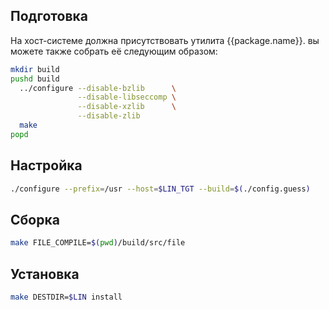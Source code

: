 <package-info :package="package" showsbu></package-info>

<script>
		new Vue({
		el: '#main',
		data: { package: {} },
		mounted: function () {
				this.getPackage('file');
		},
		methods: {
			getPackage: function(name) {
					getPackage(name)
					.then(response => this.package = response);
			},
		}
  })
</script>

## Подготовка

На хост-системе должна присутствовать утилита {{package.name}}. вы можете также собрать её следующим образом:

```bash
mkdir build
pushd build
  ../configure --disable-bzlib      \
               --disable-libseccomp \
               --disable-xzlib      \
               --disable-zlib
  make
popd
```

## Настройка

```bash
./configure --prefix=/usr --host=$LIN_TGT --build=$(./config.guess)
```

## Сборка

```bash
make FILE_COMPILE=$(pwd)/build/src/file
```

## Установка

```bash
make DESTDIR=$LIN install
```
